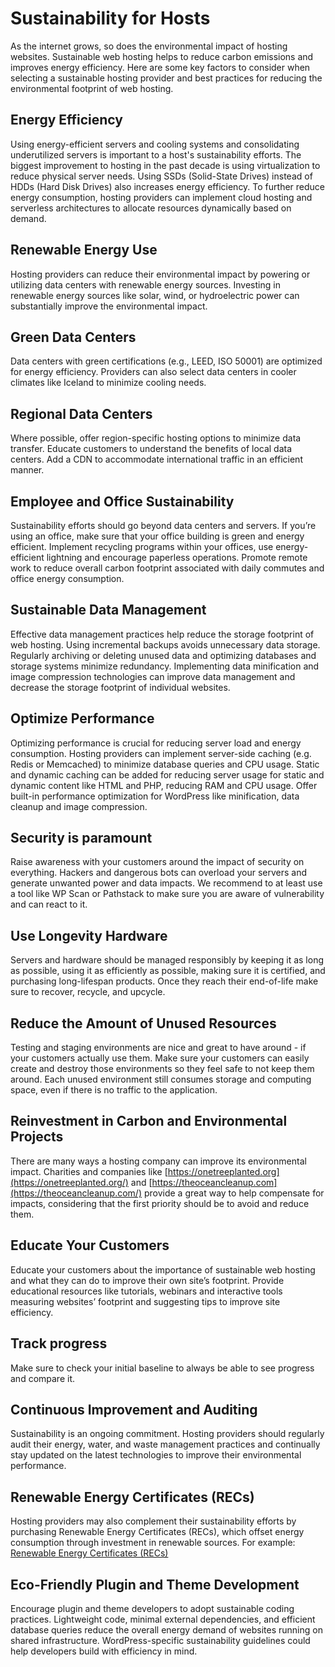 # Sustainability for Hosts

As the internet grows, so does the environmental impact of hosting websites. Sustainable web hosting helps to reduce carbon emissions and improves energy efficiency. Here are some key factors to consider when selecting a sustainable hosting provider and best practices for reducing the environmental footprint of web hosting.


## Energy Efficiency

Using energy-efficient servers and cooling systems and consolidating underutilized servers is important to a host's sustainability efforts. The biggest improvement to hosting in the past decade is using virtualization to reduce physical server needs. Using SSDs (Solid-State Drives) instead of HDDs (Hard Disk Drives) also increases energy efficiency. To further reduce energy consumption, hosting providers can implement cloud hosting and serverless architectures to allocate resources dynamically based on demand.


## Renewable Energy Use

Hosting providers can reduce their environmental impact by powering or utilizing data centers with renewable energy sources. Investing in renewable energy sources like solar, wind, or hydroelectric power can substantially improve the environmental impact.


## Green Data Centers

Data centers with green certifications (e.g., LEED, ISO 50001) are optimized for energy efficiency. Providers can also select data centers in cooler climates like Iceland to minimize cooling needs.


## Regional Data Centers 

Where possible, offer region-specific hosting options to minimize data transfer. Educate customers to understand the benefits of local data centers. Add a CDN to accommodate international traffic in an efficient manner.


## Employee and Office Sustainability 

Sustainability efforts should go beyond data centers and servers. If you’re using an office, make sure that your office building is green and energy efficient. Implement recycling programs within your offices, use energy-efficient lightning and encourage paperless operations. Promote remote work to reduce overall carbon footprint associated with daily commutes and office energy consumption. 


## Sustainable Data Management

Effective data management practices help reduce the storage footprint of web hosting. Using incremental backups avoids unnecessary data storage. Regularly archiving or deleting unused data and optimizing databases and storage systems minimize redundancy. Implementing data minification and image compression technologies can improve data management and decrease the storage footprint of individual websites. 


## Optimize Performance

Optimizing performance is crucial for reducing server load and energy consumption. Hosting providers can implement server-side caching (e.g. Redis or Memcached) to minimize database queries and CPU usage. Static and dynamic caching can be added for reducing server usage for static and dynamic content like HTML and PHP, reducing RAM and CPU usage. Offer built-in performance optimization for WordPress like minification, data cleanup and image compression. 


## Security is paramount

Raise awareness with your customers around the impact of security on everything. Hackers and dangerous bots can overload your servers and generate unwanted power and data impacts. We recommend to at least use a tool like WP Scan or Pathstack to make sure you are aware of vulnerability and can react to it. 


## Use Longevity Hardware

Servers and hardware should be managed responsibly by keeping it as long as possible, using it as efficiently as possible, making sure it is certified, and purchasing long-lifespan products. Once they reach their end-of-life make sure to recover, recycle, and upcycle. 


## Reduce the Amount of Unused Resources

Testing and staging environments are nice and great to have around - if your customers actually use them. Make sure your customers can easily create and destroy those environments so they feel safe to not keep them around. Each unused environment still consumes storage and computing space, even if there is no traffic to the application.


## Reinvestment in Carbon and Environmental Projects

There are many ways a hosting company can improve its environmental impact. Charities and companies like [https://onetreeplanted.org](https://onetreeplanted.org/) and [https://theoceancleanup.com](https://theoceancleanup.com/) provide a great way to help compensate for impacts, considering that the first priority should be to avoid and reduce them.


## Educate Your Customers

Educate your customers about the importance of sustainable web hosting and what they can do to improve their own site’s footprint. Provide educational resources like tutorials, webinars and interactive tools measuring websites’ footprint and suggesting tips to improve site efficiency. 


## Track progress

Make sure to check your initial baseline to always be able to see progress and compare it.


## Continuous Improvement and Auditing

Sustainability is an ongoing commitment. Hosting providers should regularly audit their energy, water, and waste management practices and continually stay updated on the latest technologies to improve their environmental performance.

## Renewable Energy Certificates (RECs)

Hosting providers may also complement their sustainability efforts by purchasing Renewable Energy Certificates (RECs), which offset energy consumption through investment in renewable sources. For example: [Renewable Energy Certificates (RECs)](https://www.climateimpact.com/business-solutions/energy-attribute-certificates-eacs/renewable-energy-certificates-recs)

## Eco-Friendly Plugin and Theme Development

Encourage plugin and theme developers to adopt sustainable coding practices. Lightweight code, minimal external dependencies, and efficient database queries reduce the overall energy demand of websites running on shared infrastructure. WordPress-specific sustainability guidelines could help developers build with efficiency in mind.